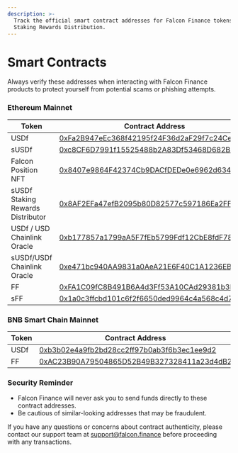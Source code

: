 ```yaml
---
description: >-
  Track the official smart contract addresses for Falcon Finance tokens &
  Staking Rewards Distribution.
---
```


# Smart Contracts

Always verify these addresses when interacting with Falcon Finance products to protect yourself from potential scams or phishing attempts.

### Ethereum Mainnet

<table><thead><tr><th width="212">Token</th><th>Contract Address</th></tr></thead><tbody><tr><td>USDf</td><td><a href="https://etherscan.io/token/0xFa2B947eEc368f42195f24F36d2aF29f7c24CeC2">0xFa2B947eEc368f42195f24F36d2aF29f7c24CeC2</a></td></tr><tr><td>sUSDf</td><td><a href="https://etherscan.io/token/0xc8cf6d7991f15525488b2a83df53468d682ba4b0">0xc8CF6D7991f15525488b2A83Df53468D682Ba4B0</a></td></tr><tr><td>Falcon Position NFT</td><td><a href="https://etherscan.io/token/0x8407e9864F42374Cb9DACfDEDe0e6962d634edCB">0x8407e9864F42374Cb9DACfDEDe0e6962d634edCB</a></td></tr><tr><td>sUSDf Staking Rewards Distributor </td><td><a href="https://etherscan.io/address/0x8af2efa47efb2095b80d82577c597186ea2fffea">0x8AF2EFa47efB2095b80D82577c597186Ea2FFFea</a></td></tr><tr><td>USDf / USD Chainlink Oracle</td><td><a href="https://etherscan.io/address/0xb177857a1799aa5f7feb5799fdf12cbe8fdf78b1">0xb177857a1799aA5F7fEb5799Fdf12CbE8fdF78B1</a></td></tr><tr><td>sUSDf/USDf Chainlink Oracle</td><td><a href="https://etherscan.io/address/0xe471bc940aa9831a0aea21e6f40c1a1236eb4bb3">0xe471bc940AA9831a0AeA21E6F40C1A1236EB4BB3</a></td></tr><tr><td>FF</td><td><a href="https://etherscan.io/address/0xfa1c09fc8b491b6a4d3ff53a10cad29381b3f949">0xFA1C09fC8B491B6A4d3Ff53A10CAd29381b3F949</a></td></tr><tr><td>sFF</td><td><a href="https://etherscan.io/address/0x1a0c3ffcbd101c6f2f6650ded9964c4a568c4d72">0x1a0c3ffcbd101c6f2f6650ded9964c4a568c4d72</a></td></tr></tbody></table>

### BNB Smart Chain Mainnet

<table><thead><tr><th width="218.03515625">Token</th><th>Contract Address</th></tr></thead><tbody><tr><td>USDf</td><td><a href="https://bscscan.com/token/0xb3b02e4a9fb2bd28cc2ff97b0ab3f6b3ec1ee9d2">0xb3b02e4a9fb2bd28cc2ff97b0ab3f6b3ec1ee9d2</a></td></tr><tr><td>FF</td><td><a href="https://bscscan.com/address/0xac23b90a79504865d52b49b327328411a23d4db2">0xAC23B90A79504865D52B49B327328411a23d4dB2</a></td></tr></tbody></table>

### Security Reminder

* Falcon Finance will never ask you to send funds directly to these contract addresses.
* Be cautious of similar-looking addresses that may be fraudulent.&#x20;



If you have any questions or concerns about contract authenticity, please contact our support team at [support@falcon.finance](mailto:support@falcon.finance) before proceeding with any transactions.
